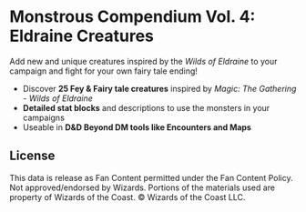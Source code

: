 # Monstrous Compendium Vol. 4: Eldraine Creatures

Add new and unique creatures inspired by the _Wilds of Eldraine_ to your campaign and fight for your own fairy tale ending!

- Discover **25 Fey & Fairy tale creatures** inspired by _Magic: The Gathering - Wilds of Eldraine_
- **Detailed stat blocks** and descriptions to use the monsters in your campaigns
- Useable in **D&D Beyond DM tools like Encounters and Maps**

## License

This data is release as Fan Content permitted under the Fan Content Policy. Not approved/endorsed by Wizards. Portions of the materials used are property of Wizards of the Coast. © Wizards of the Coast LLC.
